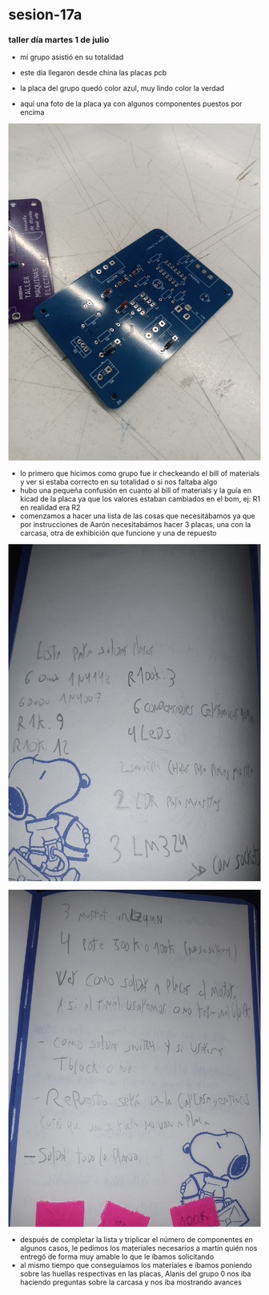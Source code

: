 # sesion-17a
### taller día martes 1 de julio

- mi grupo asistió en su totalidad
- este día llegaron desde china las placas pcb
- la placa del grupo quedó color azul, muy lindo color la verdad

- aquí una foto de la placa ya con algunos componentes puestos por encima

![pcb](./archivos/pcbplaca.jpg)

- lo primero que hicimos como grupo fue ir checkeando el bill of materials y ver si estaba correcto en su totalidad o si nos faltaba algo
- hubo una pequeña confusión en cuanto al bill of materials y la guía en kicad de la placa ya que los valores estaban cambiados en el bom, ej: R1 en realidad era R2
- comenzamos a hacer una lista de las cosas que necesitábamos ya que por instrucciones de Aarón necesitabámos hacer 3 placas, una con la carcasa, otra de exhibición que funcione y una de repuesto

![listamateriales](./archivos/listamateriales.jpg)

![listamateriales](./archivos/listamateriales2.jpg)

- después de completar la lista y triplicar el número de componentes en algunos casos, le pedimos los materiales necesarios a martín quién nos entregó de forma muy amable lo que le íbamos solicitando
- al mismo tiempo que conseguíamos los materiales e íbamos poniendo sobre las huellas respectivas en las placas, Alanis del grupo 0 nos iba haciendo preguntas sobre la carcasa y nos iba mostrando avances
